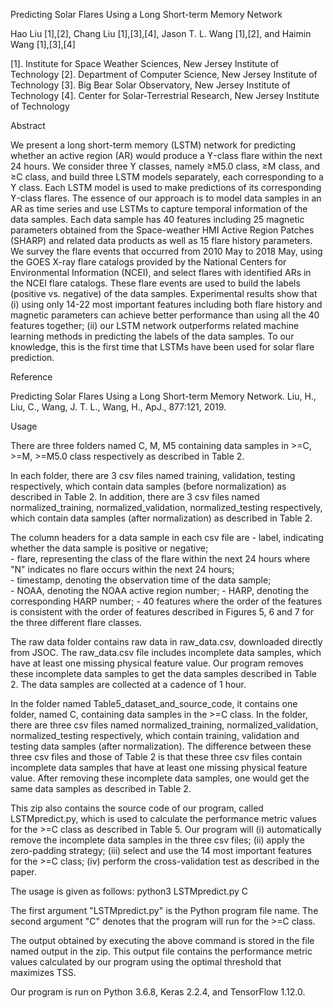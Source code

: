 Predicting Solar Flares Using a Long Short-term Memory Network

Hao Liu [1],[2], Chang Liu [1],[3],[4], Jason T. L. Wang [1],[2], and Haimin Wang [1],[3],[4]

[1]. Institute for Space Weather Sciences, New Jersey Institute of Technology
[2]. Department of Computer Science, New Jersey Institute of Technology
[3]. Big Bear Solar Observatory, New Jersey Institute of Technology
[4]. Center for Solar-Terrestrial Research, New Jersey Institute of Technology


Abstract

We present a long short-term memory (LSTM) network for predicting whether an active region (AR) would produce a ϒ-class flare within the next 24 hours. We consider three ϒ classes, namely ≥M5.0 class, ≥M class, and ≥C class, and build three LSTM models separately, each corresponding to a ϒ class. Each LSTM model is used to make predictions of its corresponding ϒ-class flares. The essence of our approach is to model data samples in an AR as time series and use LSTMs to capture temporal information of the data samples. Each data sample has 40 features including 25 magnetic parameters obtained from the Space-weather HMI Active Region Patches (SHARP) and related data products as well as 15 flare history parameters. We survey the flare events that occurred from 2010 May to 2018 May, using the GOES X-ray flare catalogs provided by the National Centers for Environmental Information (NCEI), and select flares with identified ARs in the NCEI flare catalogs. These flare events are used to build the labels (positive vs. negative) of the data samples. Experimental results show that (i) using only 14-22 most important features including both flare history and magnetic parameters can achieve better performance than using all the 40 features together; (ii) our LSTM network outperforms related machine learning methods in predicting the labels of the data samples. To our knowledge, this is the first time that LSTMs have been used for solar flare prediction. 


Reference 

Predicting Solar Flares Using a Long Short-term Memory Network. Liu, H., Liu, C., Wang, J. T. L., Wang, H., ApJ., 877:121, 2019.


Usage

There are three folders named C, M, M5 containing data samples in >=C, >=M, >=M5.0 class respectively as described in Table 2.

In each folder, there are 3 csv files named training, validation, testing respectively, which contain data samples (before normalization) as described in Table 2.
In addition, there are 3 csv files named normalized_training, normalized_validation, normalized_testing respectively, which contain data samples (after normalization) as described in Table 2.

The column headers for a data sample in each csv file are 
	- label, indicating whether the data sample is positive or negative;  
	- flare, representing the class of the flare within the next 24 hours where "N" indicates no flare occurs within the next 24 hours;  
	- timestamp, denoting the observation time of the data sample;  
	- NOAA, denoting the NOAA active region number;
	- HARP, denoting the corresponding HARP number;
	- 40 features where the order of the features is consistent with the order of features described in Figures 5, 6 and 7 for the three different flare classes.


The raw data folder contains raw data in raw_data.csv, downloaded directly from JSOC. The raw_data.csv file includes incomplete data samples, which have at least one missing physical feature value. Our program removes these incomplete data samples to get the data samples described in Table 2. The data samples are collected at a cadence of 1 hour.


In the folder named Table5_dataset_and_source_code, it contains one folder, named C, containing data samples in the >=C class. In the folder, there are three csv files named normalized_training, normalized_validation, normalized_testing respectively, which contain training, validation and testing data samples (after normalization).
The difference between these three csv files and those of Table 2 is that these three csv files contain incomplete data samples that have at least one missing physical feature value. After removing these incomplete data samples, one would get the same data samples as described in Table 2. 

This zip also contains the source code of our program, called LSTMpredict.py, which is used to calculate the performance metric values for the >=C class as described in Table 5. Our program will (i) automatically remove the incomplete data samples in the three csv files; (ii) apply the zero-padding strategy; (iii) select and use the 14 most important features for the >=C class; (iv) perform the cross-validation test as described in the paper.

The usage is given as follows:
	python3 LSTMpredict.py C

The first argument "LSTMpredict.py" is the Python program file name.
The second argument "C" denotes that the program will run for the >=C class.

The output obtained by executing the above command is stored in the file named output in the zip. This output file contains the performance metric values calculated by our program using the optimal threshold that maximizes TSS.

Our program is run on Python 3.6.8, Keras 2.2.4, and TensorFlow 1.12.0.

